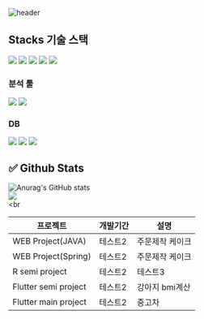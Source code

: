 ![header](https://capsule-render.vercel.app/api?type=soft&color=auto&height=300&section=header&text=WELLCOME%20&fontSize=90)    

Stacks 기술 스택
-------------

<img src="https://img.shields.io/badge/Flutter-02569B?style=for-the-badge&logo=Flutter&logoColor=black"> <img src="https://img.shields.io/badge/Spring-6DB33F?style=for-the-badge&logo=Spring&logoColor=black"> <img src="https://img.shields.io/badge/Python-3776AB?style=for-the-badge&logo=Python&logoColor=black"> <img src="https://img.shields.io/badge/Swift-F05138?style=for-the-badge&logo=Swift&logoColor=black"> <img src="https://img.shields.io/badge/Dart-0175C2?style=for-the-badge&logo=Dart&logoColor=black">

### 분석 툴    
<img src="https://img.shields.io/badge/R-276DC3?style=for-the-badge&logo=R&logoColor=black"> <img src="https://img.shields.io/badge/Python-3776AB?style=for-the-badge&logo=Python&logoColor=black">


### DB   
<img src="https://img.shields.io/badge/MySQL-4479A1?style=for-the-badge&logo=MySQL&logoColor=black"> <img src="https://img.shields.io/badge/SQLite-003B57?style=for-the-badge&logo=SQLite&logoColor=black"> <img src="https://img.shields.io/badge/Firebase-FFCA28?style=for-the-badge&logo=Firebase&logoColor=black">




✅ Github Stats    
-------------
![Anurag's GitHub stats](https://github-readme-stats.vercel.app/api?username=vxornjs11&show_icons=true&theme=radical) <br>
<img src="https://github-readme-stats.vercel.app/api/top-langs/?username=vxornjs11&layout=compact"><br><br

|프로젝트|개발기간|설명|
|------|---|---|
|WEB Project(JAVA)|테스트2|주문제작 케이크|
|WEB Project(Spring)|테스트2|주문제작 케이크|
|R semi project|테스트2|테스트3|
|Flutter semi project|테스트2|강아지 bmi계산|
|Flutter main project|테스트2|중고차 |
